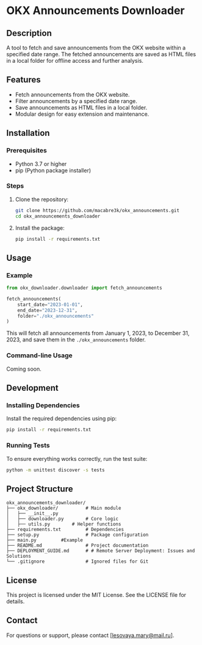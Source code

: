 # OKX Announcements Downloader

## Description
A tool to fetch and save announcements from the OKX website within a specified date range. The fetched announcements are saved as HTML files in a local folder for offline access and further analysis.

## Features
- Fetch announcements from the OKX website.
- Filter announcements by a specified date range.
- Save announcements as HTML files in a local folder.
- Modular design for easy extension and maintenance.

## Installation

### Prerequisites
- Python 3.7 or higher
- pip (Python package installer)

### Steps
1. Clone the repository:
   ```bash
   git clone https://github.com/macabre3k/okx_announcements.git
   cd okx_announcements_downloader
   ```
2. Install the package:
   ```bash
   pip install -r requirements.txt
   ```
## Usage

### Example
```python
from okx_downloader.downloader import fetch_announcements

fetch_announcements(
    start_date="2023-01-01",
    end_date="2023-12-31",
    folder="./okx_announcements"
)
```
This will fetch all announcements from January 1, 2023, to December 31, 2023, and save them in the `./okx_announcements` folder.

### Command-line Usage
Coming soon.

## Development

### Installing Dependencies
Install the required dependencies using pip:
```bash
pip install -r requirements.txt
```

### Running Tests
To ensure everything works correctly, run the test suite:
```bash
python -m unittest discover -s tests
```

## Project Structure
```
okx_announcements_downloader/
├── okx_downloader/          # Main module
│   ├── __init__.py
│   ├── downloader.py        # Core logic
│   ├── utils.py        # Helper functions
├── requirements.txt         # Dependencies
├── setup.py                 # Package configuration
├── main.py         #Example
├── README.md                # Project documentation
├── DEPLOYMENT_GUIDE.md      # # Remote Server Deployment: Issues and Solutions
└── .gitignore               # Ignored files for Git

```

## License
This project is licensed under the MIT License. See the LICENSE file for details.

## Contact
For questions or support, please contact [lesovaya.mary@mail.ru].

